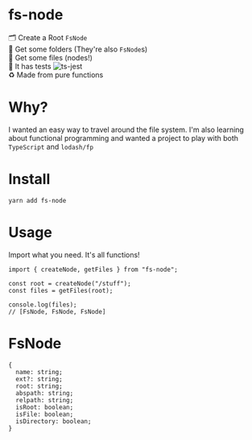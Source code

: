 # fs-node
🗂️ Create a Root `FsNode`  
📂 Get some folders (They're also `FsNode`s)  
📄 Get some files (nodes!)  
🔬 It has tests ![ts-jest](https://github.com/kevinkhill/fs-node/workflows/Test/badge.svg?branch=master)  
♻️ Made from pure functions  

# Why? 
I wanted an easy way to travel around the file system. I'm also learning about functional programming and wanted a project to play with both `TypeScript` and `lodash/fp`

# Install
`yarn add fs-node`

# Usage
Import what you need. It's all functions!

```
import { createNode, getFiles } from "fs-node";

const root = createNode("/stuff");
const files = getFiles(root);

console.log(files);
// [FsNode, FsNode, FsNode]
```

# FsNode
```
{
  name: string;
  ext?: string;
  root: string;
  abspath: string;
  relpath: string;
  isRoot: boolean;
  isFile: boolean;
  isDirectory: boolean;
}

```
